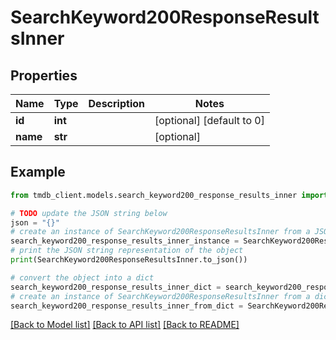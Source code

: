 # SearchKeyword200ResponseResultsInner


## Properties

Name | Type | Description | Notes
------------ | ------------- | ------------- | -------------
**id** | **int** |  | [optional] [default to 0]
**name** | **str** |  | [optional] 

## Example

```python
from tmdb_client.models.search_keyword200_response_results_inner import SearchKeyword200ResponseResultsInner

# TODO update the JSON string below
json = "{}"
# create an instance of SearchKeyword200ResponseResultsInner from a JSON string
search_keyword200_response_results_inner_instance = SearchKeyword200ResponseResultsInner.from_json(json)
# print the JSON string representation of the object
print(SearchKeyword200ResponseResultsInner.to_json())

# convert the object into a dict
search_keyword200_response_results_inner_dict = search_keyword200_response_results_inner_instance.to_dict()
# create an instance of SearchKeyword200ResponseResultsInner from a dict
search_keyword200_response_results_inner_from_dict = SearchKeyword200ResponseResultsInner.from_dict(search_keyword200_response_results_inner_dict)
```
[[Back to Model list]](../README.md#documentation-for-models) [[Back to API list]](../README.md#documentation-for-api-endpoints) [[Back to README]](../README.md)


